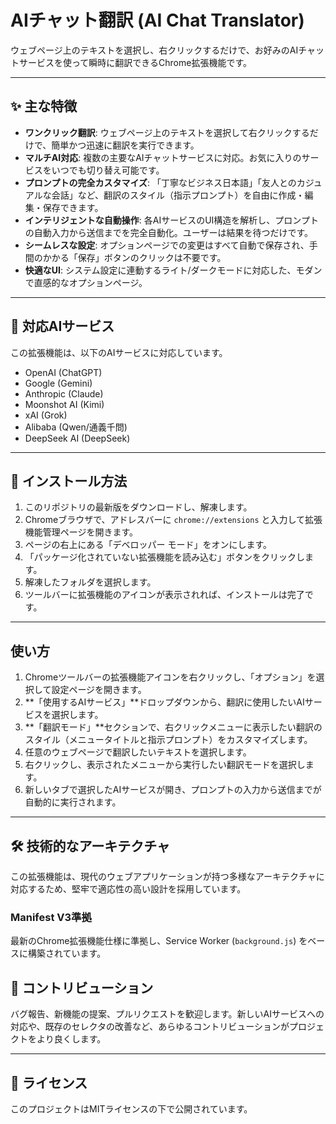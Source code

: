
# AIチャット翻訳 (AI Chat Translator)

ウェブページ上のテキストを選択し、右クリックするだけで、お好みのAIチャットサービスを使って瞬時に翻訳できるChrome拡張機能です。

-----

## ✨ 主な特徴

  * **ワンクリック翻訳**: ウェブページ上のテキストを選択して右クリックするだけで、簡単かつ迅速に翻訳を実行できます。
  * **マルチAI対応**: 複数の主要なAIチャットサービスに対応。お気に入りのサービスをいつでも切り替え可能です。
  * **プロンプトの完全カスタマイズ**: 「丁寧なビジネス日本語」「友人とのカジュアルな会話」など、翻訳のスタイル（指示プロンプト）を自由に作成・編集・保存できます。
  * **インテリジェントな自動操作**: 各AIサービスのUI構造を解析し、プロンプトの自動入力から送信までを完全自動化。ユーザーは結果を待つだけです。
  * **シームレスな設定**: オプションページでの変更はすべて自動で保存され、手間のかかる「保存」ボタンのクリックは不要です。
  * **快適なUI**: システム設定に連動するライト/ダークモードに対応した、モダンで直感的なオプションページ。

-----

## 🤖 対応AIサービス

この拡張機能は、以下のAIサービスに対応しています。

  * OpenAI (ChatGPT)
  * Google (Gemini)
  * Anthropic (Claude)
  * Moonshot AI (Kimi)
  * xAI (Grok)
  * Alibaba (Qwen/通義千問)
  * DeepSeek AI (DeepSeek)

-----

## 🚀 インストール方法

1.  このリポジトリの最新版をダウンロードし、解凍します。
2.  Chromeブラウザで、アドレスバーに `chrome://extensions` と入力して拡張機能管理ページを開きます。
3.  ページの右上にある「デベロッパー モード」をオンにします。
4.  「パッケージ化されていない拡張機能を読み込む」ボタンをクリックします。
5.  解凍したフォルダを選択します。
6.  ツールバーに拡張機能のアイコンが表示されれば、インストールは完了です。

-----

## 使い方

1.  Chromeツールバーの拡張機能アイコンを右クリックし、「オプション」を選択して設定ページを開きます。
2.  \*\*「使用するAIサービス」\*\*ドロップダウンから、翻訳に使用したいAIサービスを選択します。
3.  \*\*「翻訳モード」\*\*セクションで、右クリックメニューに表示したい翻訳のスタイル（メニュータイトルと指示プロンプト）をカスタマイズします。
4.  任意のウェブページで翻訳したいテキストを選択します。
5.  右クリックし、表示されたメニューから実行したい翻訳モードを選択します。
6.  新しいタブで選択したAIサービスが開き、プロンプトの入力から送信までが自動的に実行されます。

-----

## 🛠️ 技術的なアーキテクチャ

この拡張機能は、現代のウェブアプリケーションが持つ多様なアーキテクチャに対応するため、堅牢で適応性の高い設計を採用しています。

### Manifest V3準拠

最新のChrome拡張機能仕様に準拠し、Service Worker (`background.js`) をベースに構築されています。


## 🤝 コントリビューション

バグ報告、新機能の提案、プルリクエストを歓迎します。新しいAIサービスへの対応や、既存のセレクタの改善など、あらゆるコントリビューションがプロジェクトをより良くします。

-----

## 📜 ライセンス

このプロジェクトはMITライセンスの下で公開されています。

